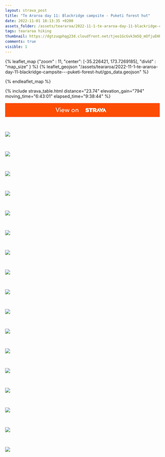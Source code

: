 ```yaml
---
layout: strava_post
title: "Te Araroa day 11: Blackridge campsite - Puketi forest hut"
date: 2022-11-01 18:13:35 +0200
assets_folder: /assets/teararoa/2022-11-1-te-araroa-day-11-blackridge-campsite---puketi-forest-hut
tags: teararoa hiking
thumbnail: https://dgtzuqphqg23d.cloudfront.net/tjeo1GcGvk3m5Q_mOfjuEHPHzP_5OU8gIAkALwloQL8-1024x768.jpg
comments: true
visible: 1
---
```



{% leaflet_map {"zoom" : 11,
                  "center": [-35.226421, 173.7269185],
                 "divId" : "map_size" } %}
    {% leaflet_geojson "/assets/teararoa/2022-11-1-te-araroa-day-11-blackridge-campsite---puketi-forest-hut/gps_data.geojson" %}

{% endleaflet_map %}





{% include strava_table.html distance="23.74" elevation_gain="794" moving_time="6:43:01" elapsed_time="9:38:44" %}

[![](/assets/strava.jpg)](https://www.strava.com/activities/8055802108)


<br />

![](https://dgtzuqphqg23d.cloudfront.net/tjeo1GcGvk3m5Q_mOfjuEHPHzP_5OU8gIAkALwloQL8-1024x768.jpg)


<br />

![](https://dgtzuqphqg23d.cloudfront.net/3jshs-2IC6DhNWqXzBUDkbrbiwBJpiwgfchJJl4YExI-1024x768.jpg)


<br />

![](https://dgtzuqphqg23d.cloudfront.net/re-c0M79_vt9Kmdatb0TmefZYvu3MJH2jONZeogGx4M-768x1024.jpg)


<br />

![](https://dgtzuqphqg23d.cloudfront.net/VFlUIz7VI_qMPB2_65vPwnm0BZiQUMUsYze2Xy5_vdM-768x1024.jpg)


<br />

![](https://dgtzuqphqg23d.cloudfront.net/VVv5QzjQD0stXM_XJQUYeWJxRvylQGQlRX4c015K_GI-1024x768.jpg)


<br />

![](https://dgtzuqphqg23d.cloudfront.net/eunz8wmMAAa2GDspZSMgeEU0enkCC8vSguyoM9ihwkE-768x1024.jpg)


<br />

![](https://dgtzuqphqg23d.cloudfront.net/QEk7VLrWrXJq_JFbqAuVw9a80io5GIK1_I8fhElKFAU-768x1024.jpg)


<br />

![](https://dgtzuqphqg23d.cloudfront.net/nUlW6B1UvweLTQhym9GfNWlf0b2QdXaWeV-5nZWS-lg-768x1024.jpg)


<br />

![](https://dgtzuqphqg23d.cloudfront.net/7RzvlM6nQbRIsjDZm44kltQxp4SjXYmHhbFQ_ivmoEI-768x1024.jpg)


<br />

![](https://dgtzuqphqg23d.cloudfront.net/i0SOBUmO9o5LcNbs0sab5Xl9zSOpFu2E8AE17qtAxoU-768x1024.jpg)


<br />

![](https://dgtzuqphqg23d.cloudfront.net/mY70riy3FzNpeI-cUqUl8hI8Q8Ku6FybMpQiPHuF17k-768x1024.jpg)


<br />

![](https://dgtzuqphqg23d.cloudfront.net/Y802fASBBYyuR4z2tgysfXemEzwgsm5IgA2Xci2hTwo-768x1024.jpg)


<br />

![](https://dgtzuqphqg23d.cloudfront.net/Cz9GCKY_ztuBxc-soJYOCUUEVw3XcHbLqiIq_jAMHNo-768x1024.jpg)


<br />

![](https://dgtzuqphqg23d.cloudfront.net/pax8j-7i7nN7h1-_Wklhd84LU3_b0WzTvaH7zRP7-Yc-768x1024.jpg)


<br />

![](https://dgtzuqphqg23d.cloudfront.net/-fGqzJoHdGQ2KfhSH70xK1cTq_dr-lrqOVtSMcR1GPo-768x1024.jpg)


<br />

![](https://dgtzuqphqg23d.cloudfront.net/znCJFBZm01yVWXfTtC7JyEYwW2dKd95BUqOTXR92_ag-1024x768.jpg)


<br />

![](https://dgtzuqphqg23d.cloudfront.net/XlTwnsevZAnSlOm9gerFZ2ZS7iNKTb-p1HZyWc_zVOU-1024x768.jpg)
